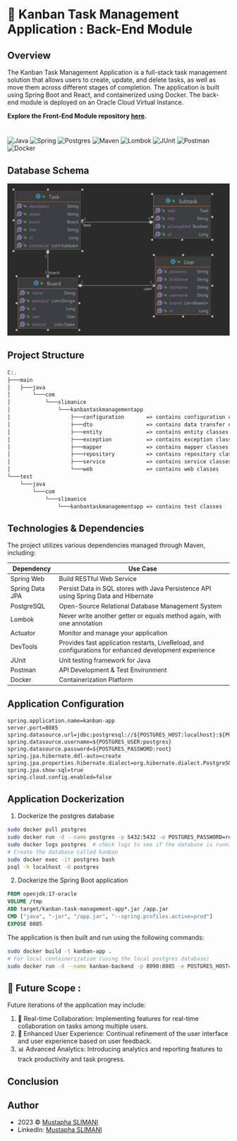 # 🍃 Kanban Task Management Application : Back-End Module
## Overview 
The Kanban Task Management Application is a full-stack task management solution that allows users to create, update, and delete tasks, as well as move them across different stages of completion. The application is built using Spring Boot and React, and containerized using Docker. The back-end module is deployed on an Oracle Cloud Virtual Instance.

**Explore the Front-End Module repository [here](https://github.com/Slimani-CE/kanban-front-end).**

#
![Java](https://img.shields.io/badge/java-%23ED8B00.svg?style=for-the-badge&logo=openjdk&logoColor=white) ![Spring](https://img.shields.io/badge/spring-%236DB33F.svg?style=for-the-badge&logo=spring&logoColor=white)   ![Postgres](https://img.shields.io/badge/postgresql-%23316192.svg?style=for-the-badge&logo=postgresql&logoColor=white) ![Maven](https://img.shields.io/badge/maven-%23C71A36.svg?style=for-the-badge&logo=apache-maven&logoColor=white) ![Lombok](https://img.shields.io/badge/lombok-%23F7B500.svg?style=for-the-badge&logo=lombok&logoColor=white) ![JUnit](https://img.shields.io/badge/junit-%23000.svg?style=for-the-badge&logo=junit&logoColor=white) ![Postman](https://img.shields.io/badge/postman-%23FF6C37.svg?style=for-the-badge&logo=postman&logoColor=white) ![Docker](https://img.shields.io/badge/docker-%230db7ed.svg?style=for-the-badge&logo=docker&logoColor=white)  

## Database Schema
![Database Schema](assets/db-schema.png)

## Project Structure
```markdown
C:.
├───main
│   ├───java
│       └───com
│           └───slimanice
│               └───kanbantaskmanagementapp
│                   ├───configuration       => contains configuration classes
│                   ├───dto                 => contains data transfer objects
│                   ├───entity              => contains entity classes
│                   ├───exception           => contains exception classes
│                   ├───mapper              => contains mapper classes
│                   ├───repository          => contains repository classes
│                   ├───service             => contains service classes
│                   └───web                 => contains web classes
└───test
    └───java
        └───com
            └───slimanice
                └───kanbantaskmanagementapp => contains test classes
```     

## Technologies & Dependencies
The project utilizes various dependencies managed through Maven, including:

| Dependency      | Use Case                                                                                               |
|-----------------|--------------------------------------------------------------------------------------------------------|
| Spring Web      | Build RESTful Web Service                                                                              |
| Spring Data JPA | Persist Data in SQL stores with Java Persistence API using Spring Data and Hibernate                   |
| PostgreSQL      | Open-Source Relational Database Management System                                                      |
| Lombok          | Never write another getter or equals method again, with one annotation                                 |
| Actuator        | Monitor and manage your application                                                                    |
| DevTools        | Provides fast application restarts, LiveReload, and configurations for enhanced development experience |
| JUnit           | Unit testing framework for Java                                                                        |
| Postman         | API Development & Test Environment                                                                     |
| Docker          | Containerization Platform                                                                              |



## Application Configuration
```properties
spring.application.name=kanban-app
server.port=8085
spring.datasource.url=jdbc:postgresql://${POSTGRES_HOST:localhost}:${POSTGRES_PORT:5432}/kanban
spring.datasource.username=${POSTGRES_USER:postgres}
spring.datasource.password=${POSTGRES_PASSWORD:root}
spring.jpa.hibernate.ddl-auto=create
spring.jpa.properties.hibernate.dialect=org.hibernate.dialect.PostgreSQLDialect
spring.jpa.show-sql=true
spring.cloud.config.enabled=false
```

## Application Dockerization
1. Dockerize the postgres database
```bash
sudo docker pull postgres
sudo docker run -d --name postgres -p 5432:5432 -e POSTGRES_PASSWORD=root -e POSTGRES_USERNAME=postgres postgres
sudo docker logs postgres  # check logs to see if the database is running
# Create the database called kanban
sudo docker exec -it postgres bash
psql -h localhost -U postgres
```

2. Dockerize the Spring Boot application
```dockerfile
FROM openjdk:17-oracle
VOLUME /tmp
ADD target/kanban-task-management-app*.jar /app.jar
CMD ["java", "-jar", "/app.jar", "--spring.profiles.active=prod"]
EXPOSE 8085
```

The application is then built and run using the following commands:
```bash
sudo docker build -t kanban-app .
# For local containerization (using the local postgres database)
sudo docker run -d --name kanban-backend -p 8090:8085 -e POSTGRES_HOST=172.17.0.2 -e POSTGRES_PORT=5432 -e POSTGRES_USERNAME=postgres -e POSTGRES_PASSWORD=root kanban-backend
```

## 🔮 Future Scope :
Future iterations of the application may include:

1. 🤝 Real-time Collaboration: Implementing features for real-time collaboration on tasks among multiple users.
2. 🌟 Enhanced User Experience: Continual refinement of the user interface and user experience based on user feedback.
3. 📊 Advanced Analytics: Introducing analytics and reporting features to track productivity and task progress.

## Conclusion


## Author
- 2023 © [Mustapha SLIMANI](https://slimani-ce.github.io)
- LinkedIn: [Mustapha SLIMANI](https://www.linkedin.com/in/mustaphaslimani/)